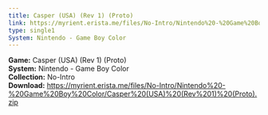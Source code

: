```yaml
---
title: Casper (USA) (Rev 1) (Proto)
link: https://myrient.erista.me/files/No-Intro/Nintendo%20-%20Game%20Boy%20Color/Casper%20(USA)%20(Rev%201)%20(Proto).zip
type: single1
System: Nintendo - Game Boy Color
---
```

<b>Game:</b> Casper (USA) (Rev 1) (Proto)<br>
<b>System:</b> Nintendo - Game Boy Color<br>
<b>Collection:</b> No-Intro<br>
<b>Download:</b> https://myrient.erista.me/files/No-Intro/Nintendo%20-%20Game%20Boy%20Color/Casper%20(USA)%20(Rev%201)%20(Proto).zip
